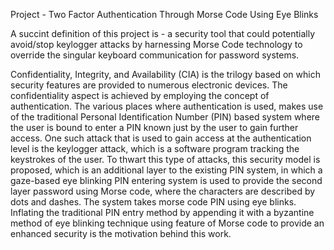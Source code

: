 Project - Two Factor Authentication Through Morse Code Using Eye Blinks

A succint definition of this project is - a security tool that could potentially avoid/stop keylogger attacks by harnessing Morse Code technology to override the singular keyboard communication for password systems.

Confidentiality, Integrity, and Availability (CIA) is the trilogy based on which security features are provided to numerous electronic devices. The confidentiality aspect is achieved by employing the concept of authentication. The various places where authentication is used, makes use of the traditional Personal Identification Number (PIN) based system where the user is bound to enter a PIN known just by the user to gain further access. One such attack that is used to gain access at the authentication level is the keylogger attack, which is a software program tracking the keystrokes of the user. To thwart this type of attacks, this security model is proposed, which is an additional layer to the existing PIN system, in which a gaze-based eye blinking PIN entering system is used to provide the second layer password using Morse code, where the characters are described by dots and dashes. The system takes morse code PIN using eye blinks. Inflating the traditional PIN entry method by appending it with a byzantine method of eye blinking technique using feature of Morse code to provide an enhanced security is the motivation behind this work.
